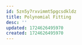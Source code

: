 ```yaml
---
id: 5zn5y7rxvimmt5pgcsdkldz
title: Polynomial Fitting
desc: ''
updated: 1724626495970
created: 1724626495970
---
```

